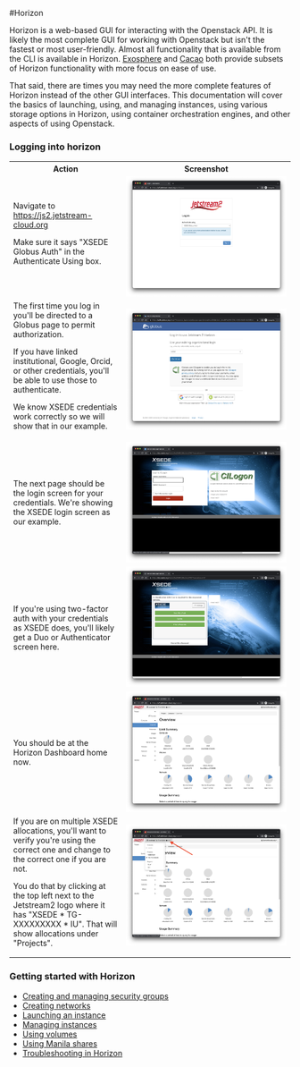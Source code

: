 #Horizon

Horizon is a web-based GUI for interacting with the Openstack API. It is likely the most complete GUI for working with Openstack but isn't the fastest or most user-friendly. Almost all functionality that is available from the CLI is available in Horizon. [Exosphere](../exo/exo.md) and [Cacao](../cacao/intro.md) both provide subsets of Horizon functionality with more focus on ease of use.

That said, there are times you may need the more complete features of Horizon instead of the other GUI interfaces. This documentation will cover the basics of launching, using, and managing instances, using various storage options in Horizon, using container orchestration engines, and other aspects of using Openstack.

### Logging into horizon

<table>
  <tr>
    <th style="width: 40%; word-wrap: break-word;" !important>Action</th>
    <th>Screenshot</th>
  </tr>
  <tr>
    <td style="width: 40%; word-wrap: break-word;" !important>Navigate to <a href="https://js2.jetstream-cloud.org" target=_blank>https://js2.jetstream-cloud.org</a><p><p>Make sure it says "XSEDE Globus Auth" in the Authenticate Using box.</td>
    <td><a href="../../../images/JS2-Horizon-Login-Screen.png" target=_blank><img src="../../../images/JS2-Horizon-Login-Screen.png"></a>
    </td>
  </tr>
  <tr>
    <td style="width: 40%; word-wrap: break-word;" !important>The first time you log in you'll be directed to a Globus page to permit authorization.<p>
    <p>If you have linked institutional, Google, Orcid, or other credentials, you'll be able to use those to authenticate.<p> We know XSEDE credentials work correctly so we will show that in our example.<p> </td>
    <td><a href="../../../images/JS2-Globus-Screen.png" target=_blank><img src="../../../images/JS2-Globus-Screen.png"></a>
    </td>
  </tr>
  <tr>
    <td style="width: 40%; word-wrap: break-word;" !important>The next page should be the login screen for your credentials. We're showing the XSEDE login screen as our example.</td>
    <td><a href="../../../images/JS2-XSEDE-Auth-Screen.png" target=_blank><img src="../../../images/JS2-XSEDE-Auth-Screen.png"></a>
    </td>
  </tr>
  <tr>
    <td style="width: 40%; word-wrap: break-word;" !important>If you're using two-factor auth with your credentials as XSEDE does, you'll likely get a Duo or Authenticator screen here.</td>
    <td><a href="../../../images/JS2-XSEDE-Duo-Screen.png" target=_blank><img src="../../../images/JS2-XSEDE-Duo-Screen.png"></a>
    </td>
  </tr>
  <tr>
    <td style="width: 40%; word-wrap: break-word;" !important>You should be at the Horizon Dashboard home now.</td>
    <td><a href="../../../images/JS2-Horizon-Home.png" target=_blank><img src="../../../images/JS2-Horizon-Home.png"></a>
    </td>
  </tr>
  <tr>
    <td style="width: 40%; word-wrap: break-word;" !important>If you are on multiple XSEDE allocations, you'll want to verify you're using the correct one and change to the correct one if you are not. <p><p>You do that by clicking at the top left next to the Jetstream2 logo where it has "XSEDE * TG-XXXXXXXXX * IU". That will show allocations under "Projects".</td>
    <td><a href="../../../images/JS2-Horizon-Change-Projects.png" target=_blank><img src="../../../images/JS2-Horizon-Change-Projects.png"></a>
    </td>
  </tr>
</table>

### Getting started with Horizon

* [Creating and managing security groups](security_group.md)
* [Creating networks](network.md)
* [Launching an instance](launch.md)
* [Managing instances](manage.md)
* [Using volumes](storage.md)
* [Using Manila shares](manila.md)
* [Troubleshooting in Horizon](troubleshooting,md)
